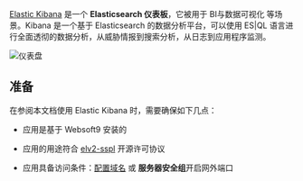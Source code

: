 [Elastic Kibana](https://www.elastic.co/kibana) 是一个 **Elasticsearch 仪表板**，它被用于 BI与数据可视化  等场景。Kibana 是一个基于 Elasticsearch 的数据分析平台，可以使用 ES|QL 语言进行全面透彻的数据分析，从威胁情报到搜索分析，从日志到应用程序监测。


![仪表盘](https://libs.websoft9.com/Websoft9/DocsPicture/zh/kibana/kibana-gui-websoft9.png)


## 准备

在参阅本文档使用 Elastic Kibana 时，需要确保如下几点：

- 应用是基于 Websoft9 安装的

- 应用的用途符合 [elv2-sspl](https://www.elastic.co/licensing/elastic-license) 开源许可协议

- 应用具备访问条件：[配置域名](./domain-set) 或 **服务器安全组**开启网外端口
